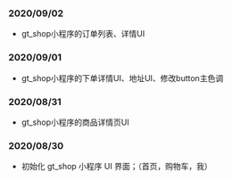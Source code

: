 
### 2020/09/02
- gt_shop小程序的订单列表、详情UI

### 2020/09/01
- gt_shop小程序的下单详情UI、地址UI、修改button主色调

### 2020/08/31
- gt_shop小程序的商品详情页UI

### 2020/08/30
- 初始化 gt_shop 小程序 UI 界面；（首页，购物车，我）

